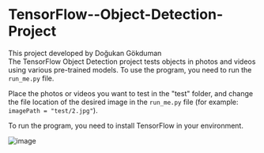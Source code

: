 # TensorFlow--Object-Detection-Project

This project developed by Doğukan Gökduman  
The TensorFlow Object Detection project tests objects in photos and videos using various pre-trained models. To use the program, you need to run the `run_me.py` file.

Place the photos or videos you want to test in the "test" folder, and change the file location of the desired image in the `run_me.py` file (for example: `imagePath = "test/2.jpg"`).

To run the program, you need to install TensorFlow in your environment.


![image](https://github.com/dgokduman/TensorFlow---Object-Detection-Project/assets/149258460/c99273dd-b97c-472a-b8bb-3f018411bcf1)


